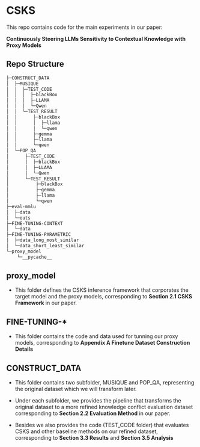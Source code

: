 # CSKS
This repo contains code for the main experiments in our paper:

**Continuously Steering LLMs Sensitivity to Contextual Knowledge with Proxy Models**

## Repo Structure
```bash
├─CONSTRUCT_DATA
│  ├─MUSIQUE
│  │  ├─TEST_CODE
│  │  │  ├─blackBox
│  │  │  ├─LLAMA
│  │  │  └─Qwen
│  │  └─TEST_RESULT
│  │      ├─blackBox
│  │      │  ├─llama
│  │      │  └─qwen
│  │      ├─gemma
│  │      ├─llama
│  │      └─qwen
│  └─POP_QA
│      ├─TEST_CODE
│      │  ├─blackBox
│      │  ├─LLAMA
│      │  └─Qwen
│      └─TEST_RESULT
│          ├─blackBox
│          ├─gemma
│          ├─llama
│          └─qwen
├─eval-mmlu
│  ├─data
│  └─outs
├─FINE-TUNING-CONTEXT
│  └─data
├─FINE-TUNING-PARAMETRIC
│  ├─data_long_most_similar
│  └─data_short_least_similar
└─proxy_model
    └─__pycache__
```
## proxy_model
- This folder defines the CSKS inference framework that corporates the target model and the proxy models, corresponding to **Section 2.1 CSKS Framework** in our paper.

## FINE-TUNING-*
- This folder contains the code and data used for tunning our proxy models, corresponding to **Appendix A Finetune Dataset Construction Details**

## CONSTRUCT_DATA

- This folder contains two subfolder, MUSIQUE and POP_QA, representing the original dataset which we will transform later.

- Under each subfolder, we provides the pipeline that transforms the original dataset to a more refined knowledge conflict evaluation dataset corresponding to **Section 2.2 Evaluation Method** in our paper.

- Besides we also provides the code (TEST_CODE folder) that evaluates CSKS and other baseline methods on our refined dataset, corresponding to **Section 3.3 Results** and **Section 3.5 Analysis**